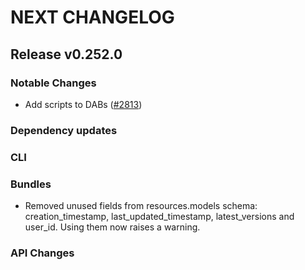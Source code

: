 # NEXT CHANGELOG

## Release v0.252.0

### Notable Changes
* Add scripts to DABs ([#2813](https://github.com/databricks/cli/pull/2813))

### Dependency updates

### CLI

### Bundles
* Removed unused fields from resources.models schema: creation\_timestamp, last\_updated\_timestamp, latest\_versions and user\_id. Using them now raises a warning.

### API Changes
